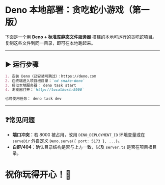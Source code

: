 # Deno 本地部署：贪吃蛇小游戏（第一版）

下面是一个用 **Deno + 标准库静态文件服务器**
搭建的本地可运行的贪吃蛇项目。复制这些文件到同一目录，即可在本地跑起来。

---

## ▶️ 运行步骤

```markdown
1. 安装 Deno（已安装可跳过）：https://deno.com
2. 在终端进入项目根目录：`cd snake-deno`
3. 启动本地服务器： deno task start
4. 浏览器打开：`http://localhost:8000`

也可使用任务： deno task dev
```

---

## ❓常见问题

- **端口冲突**：若 8000 被占用，改用 `DENO_DEPLOYMENT_ID` 环境变量或在
  `serveDir` 外自定义 `Deno.serve({ port: 5173 }, ...)`。
- **白屏/404**：确认目录结构是否与上方一致，以及 `server.ts` 是否在项目根目录。

# 祝你玩得开心！🐍
